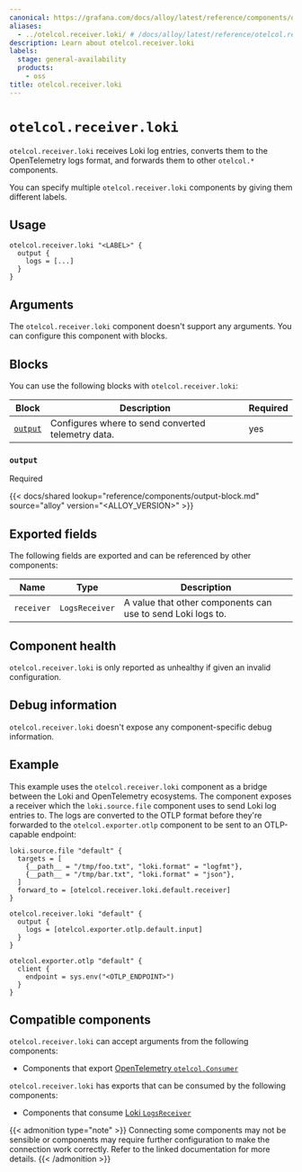 ```yaml
---
canonical: https://grafana.com/docs/alloy/latest/reference/components/otelcol/otelcol.receiver.loki/
aliases:
  - ../otelcol.receiver.loki/ # /docs/alloy/latest/reference/otelcol.receiver.loki/
description: Learn about otelcol.receiver.loki
labels:
  stage: general-availability
  products:
    - oss
title: otelcol.receiver.loki
---
```


# `otelcol.receiver.loki`

`otelcol.receiver.loki` receives Loki log entries, converts them to the OpenTelemetry logs format, and forwards them to other `otelcol.*` components.

You can specify multiple `otelcol.receiver.loki` components by giving them different labels.

## Usage

```alloy
otelcol.receiver.loki "<LABEL>" {
  output {
    logs = [...]
  }
}
```

## Arguments

The `otelcol.receiver.loki` component doesn't support any arguments. You can configure this component with blocks.

## Blocks

You can use the following blocks with `otelcol.receiver.loki`:

| Block              | Description                                        | Required |
| ------------------ | -------------------------------------------------- | -------- |
| [`output`][output] | Configures where to send converted telemetry data. | yes      |

[output]: #output

### `output`

<span class="badge docs-labels__stage docs-labels__item">Required</span>

{{< docs/shared lookup="reference/components/output-block.md" source="alloy" version="<ALLOY_VERSION>" >}}

## Exported fields

The following fields are exported and can be referenced by other components:

| Name       | Type           | Description                                                 |
| ---------- | -------------- | ----------------------------------------------------------- |
| `receiver` | `LogsReceiver` | A value that other components can use to send Loki logs to. |

## Component health

`otelcol.receiver.loki` is only reported as unhealthy if given an invalid configuration.

## Debug information

`otelcol.receiver.loki` doesn't expose any component-specific debug information.

## Example

This example uses the `otelcol.receiver.loki` component as a bridge between the Loki and OpenTelemetry ecosystems.
The component exposes a receiver which the `loki.source.file` component uses to send Loki log entries to.
The logs are converted to the OTLP format before they're forwarded to the `otelcol.exporter.otlp` component to be sent to an OTLP-capable endpoint:

```alloy
loki.source.file "default" {
  targets = [
    {__path__ = "/tmp/foo.txt", "loki.format" = "logfmt"},
    {__path__ = "/tmp/bar.txt", "loki.format" = "json"},
  ]
  forward_to = [otelcol.receiver.loki.default.receiver]
}

otelcol.receiver.loki "default" {
  output {
    logs = [otelcol.exporter.otlp.default.input]
  }
}

otelcol.exporter.otlp "default" {
  client {
    endpoint = sys.env("<OTLP_ENDPOINT>")
  }
}
```

<!-- START GENERATED COMPATIBLE COMPONENTS -->

## Compatible components

`otelcol.receiver.loki` can accept arguments from the following components:

- Components that export [OpenTelemetry `otelcol.Consumer`](../../../compatibility/#opentelemetry-otelcolconsumer-exporters)

`otelcol.receiver.loki` has exports that can be consumed by the following components:

- Components that consume [Loki `LogsReceiver`](../../../compatibility/#loki-logsreceiver-consumers)

{{< admonition type="note" >}}
Connecting some components may not be sensible or components may require further configuration to make the connection work correctly.
Refer to the linked documentation for more details.
{{< /admonition >}}

<!-- END GENERATED COMPATIBLE COMPONENTS -->

